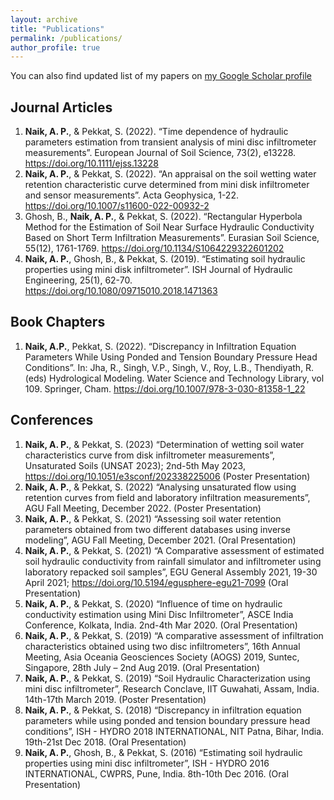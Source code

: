 ```yaml
---
layout: archive
title: "Publications"
permalink: /publications/
author_profile: true
---
```


You can also find updated list of my papers on [my Google Scholar profile](https://scholar.google.co.in/citations?user=ACfE5mwAAAAJ&hl=en)

## Journal Articles 
1.	**Naik, A. P.**, & Pekkat, S. (2022). “Time dependence of hydraulic parameters estimation from transient analysis of mini disc infiltrometer measurements”. European Journal of Soil Science, 73(2), e13228. https://doi.org/10.1111/ejss.13228
2.	**Naik, A. P.**, & Pekkat, S. (2022). “An appraisal on the soil wetting water retention characteristic curve determined from mini disk infiltrometer and sensor measurements”. Acta Geophysica, 1-22. https://doi.org/10.1007/s11600-022-00932-2
3.	Ghosh, B., **Naik, A. P.**, & Pekkat, S. (2022). “Rectangular Hyperbola Method for the Estimation of Soil Near Surface Hydraulic Conductivity Based on Short Term Infiltration Measurements”. Eurasian Soil Science, 55(12), 1761-1769. https://doi.org/10.1134/S1064229322601202
4.	**Naik, A. P.**, Ghosh, B., & Pekkat, S. (2019). “Estimating soil hydraulic properties using mini disk infiltrometer”. ISH Journal of Hydraulic Engineering, 25(1), 62-70.  https://doi.org/10.1080/09715010.2018.1471363

## Book Chapters
1.	**Naik, A.P.**, Pekkat, S. (2022). “Discrepancy in Infiltration Equation Parameters While Using Ponded and Tension Boundary Pressure Head Conditions”. In: Jha, R., Singh, V.P., Singh, V., Roy, L.B., Thendiyath, R. (eds) Hydrological Modeling. Water Science and Technology Library, vol 109. Springer, Cham. https://doi.org/10.1007/978-3-030-81358-1_22

## Conferences
1.	**Naik, A. P.**, & Pekkat, S. (2023) “Determination of wetting soil water characteristics curve from disk infiltrometer measurements”, Unsaturated Soils (UNSAT 2023); 2nd-5th May 2023, https://doi.org/10.1051/e3sconf/202338225006 (Poster Presentation)
2.	**Naik, A. P.**, & Pekkat, S. (2022) “Analysing unsaturated flow using retention curves from field and laboratory infiltration measurements”, AGU Fall Meeting, December 2022. (Poster Presentation)
3.	**Naik, A. P.**, & Pekkat, S. (2021) “Assessing soil water retention parameters obtained from two different databases using inverse modeling”, AGU Fall Meeting, December 2021. (Oral Presentation)
4.	**Naik, A. P.**, & Pekkat, S. (2021) “A Comparative assessment of estimated soil hydraulic conductivity from rainfall simulator and infiltrometer using laboratory repacked soil samples”, EGU General Assembly 2021, 19-30 April 2021; https://doi.org/10.5194/egusphere-egu21-7099 (Oral Presentation)
5.	**Naik, A. P.**, & Pekkat, S. (2020) “Influence of time on hydraulic conductivity estimation using Mini Disc Infiltrometer”, ASCE India Conference, Kolkata, India. 2nd-4th Mar 2020. (Oral Presentation)
6.	**Naik, A. P.**, & Pekkat, S. (2019) “A comparative assessment of infiltration characteristics obtained using two disc infiltrometers”, 16th Annual Meeting, Asia Oceania Geosciences Society (AOGS) 2019, Suntec, Singapore, 28th July – 2nd Aug 2019. (Oral Presentation)
7.	**Naik, A. P.**, & Pekkat, S. (2019) “Soil Hydraulic Characterization using mini disc infiltrometer”, Research Conclave, IIT Guwahati, Assam, India. 14th-17th March 2019. (Poster Presentation)
8.	**Naik, A. P.**, & Pekkat, S. (2018) “Discrepancy in infiltration equation parameters while using ponded and tension boundary pressure head conditions”, ISH - HYDRO 2018 INTERNATIONAL, NIT Patna, Bihar, India. 19th-21st Dec 2018. (Oral Presentation)
9.	**Naik, A. P.**, Ghosh, B., & Pekkat, S. (2016) “Estimating soil hydraulic properties using mini disc infiltrometer”, ISH - HYDRO 2016 INTERNATIONAL, CWPRS, Pune, India. 8th-10th Dec 2016. (Oral Presentation)

